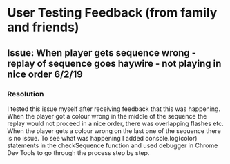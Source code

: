 # User Testing Feedback (from family and friends)
## Issue: When player gets sequence wrong - replay of sequence goes haywire - not playing in nice order 6/2/19
### Resolution
I tested this issue myself after receiving feedback that this was happening. When the player got a colour wrong in the middle 
of the sequence the replay would not proceed in a nice order, there was overlapping flashes etc.
When the player gets a colour wrong on the last one of the sequence there is no issue.
To see what was happening I added console.log(color) statements in the checkSequence function and used debugger in Chrome Dev Tools to go through the 
process step by step.
